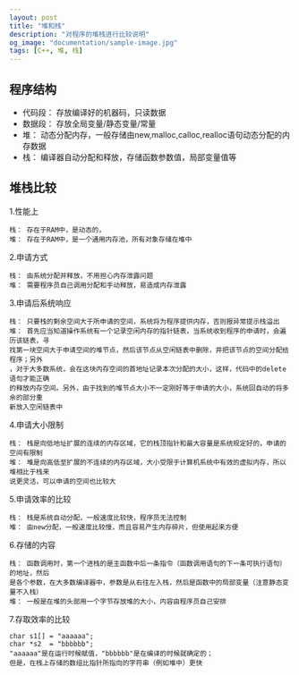 ```yaml
---
layout: post
title: "堆和栈"
description: "对程序的堆栈进行比较说明"
og_image: "documentation/sample-image.jpg"
tags: [C++, 堆, 栈]
---
```


程序结构
----

* 代码段： 存放编译好的机器码，只读数据
* 数据段： 存放全局变量/静态变量/常量
* 堆： 动态分配内存，一般存储由new,malloc,calloc,realloc语句动态分配的内存数据
* 栈： 编译器自动分配和释放，存储函数参数值，局部变量值等


堆栈比较
----
1.性能上
```
栈： 存在于RAM中，是动态的，
堆： 存在于RAM中，是一个通用内存池，所有对象存储在堆中
```

2.申请方式
```
栈： 由系统分配并释放，不用担心内存泄露问题
堆： 需要程序员自己调用分配和手动释放，易造成内存泄露
```

3.申请后系统响应
```
栈： 只要栈的剩余空间大于所申请的空间，系统将为程序提供内存，否则报异常提示栈溢出
堆： 首先应当知道操作系统有一个记录空闲内存的指针链表，当系统收到程序的申请时，会遍历该链表，寻
找第一块空间大于申请空间的堆节点，然后该节点从空闲链表中删除，并把该节点的空间分配给程序；另外
，对于大多数系统，会在这块内存空间的首地址记录本次分配的大小，这样，代码中的delete语句才能正确
的释放内存空间。另外，由于找到的堆节点大小不一定刚好等于申请的大小，系统回自动的将多余的部分重
新放入空闲链表中
```

4.申请大小限制
```
栈： 栈是向低地址扩展的连续的内存区域，它的栈顶指针和最大容量是系统规定好的，申请的空间有限制
堆： 堆是向高低至扩展的不连续的内存区域，大小受限于计算机系统中有效的虚拟内存，所以堆相比于栈来
说更灵活，可以申请的空间也比较大
```

5.申请效率的比较
```
栈： 栈是系统自动分配，一般速度比较快，程序员无法控制
堆： 由new分配，一般速度比较慢，而且容易产生内存碎片，但使用起来方便
```

6.存储的内容
```
栈： 函数调用时，第一个进栈的是主函数中后一条指令（函数调用语句的下一条可执行语句）的地址，然后
是各个参数，在大多数编译器中，参数是从右往左入栈，然后是函数中的局部变量（注意静态变量不入栈）
堆： 一般是在堆的头部用一个字节存放堆的大小，内容由程序员自己安排
```

7.存取效率的比较
```
char s1[] = "aaaaaa";
char *s2  = "bbbbbb";
"aaaaaa"是在运行时候赋值，"bbbbbb"是在编译的时候就确定的；
但是，在栈上存储的数组比指针所指向的字符串（例如堆中）更快
```